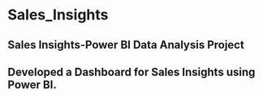 # Sales_Insights
## Sales Insights-Power BI Data Analysis Project
## Developed a Dashboard for Sales Insights using Power BI.
